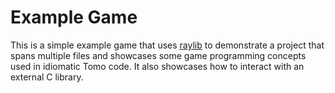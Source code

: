 # Example Game

This is a simple example game that uses [raylib](https://www.raylib.com/) to
demonstrate a project that spans multiple files and showcases some game
programming concepts used in idiomatic Tomo code. It also showcases how to
interact with an external C library.
